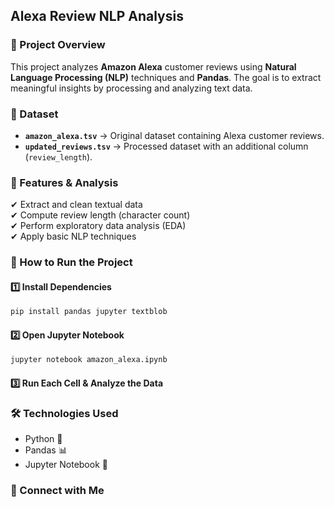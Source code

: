 ## **Alexa Review NLP Analysis**  

### **📜 Project Overview**  
This project analyzes **Amazon Alexa** customer reviews using **Natural Language Processing (NLP)** techniques and **Pandas**. The goal is to extract meaningful insights by processing and analyzing text data.  

### **📂 Dataset**  
- **`amazon_alexa.tsv`** → Original dataset containing Alexa customer reviews.  
- **`updated_reviews.tsv`** → Processed dataset with an additional column (`review_length`).  

### **📌 Features & Analysis**  
✔ Extract and clean textual data  
✔ Compute review length (character count)  
✔ Perform exploratory data analysis (EDA)  
✔ Apply basic NLP techniques  

### **🚀 How to Run the Project**  
#### **1️⃣ Install Dependencies**  
```bash
pip install pandas jupyter textblob
```

#### **2️⃣ Open Jupyter Notebook**  
```bash
jupyter notebook amazon_alexa.ipynb
```

#### **3️⃣ Run Each Cell & Analyze the Data**  

### **🛠 Technologies Used**  
- Python 🐍  
- Pandas 📊  
- Jupyter Notebook 📓  

### **🔗 Connect with Me**

